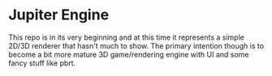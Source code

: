 # Jupiter Engine 
This repo is in its very beginning and at this time it represents a simple 2D/3D renderer that hasn't much to show. The primary intention though is to become a bit more mature 3D game/rendering engine with UI and some fancy stuff like pbrt.
